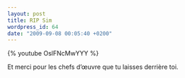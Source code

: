 ```yaml
---
layout: post
title: RIP Sim
wordpress_id: 64
date: "2009-09-08 00:05:40 +0200"
---
```


{% youtube OslFNcMwYYY %}

Et merci pour les chefs d’œuvre que tu laisses derrière toi.
